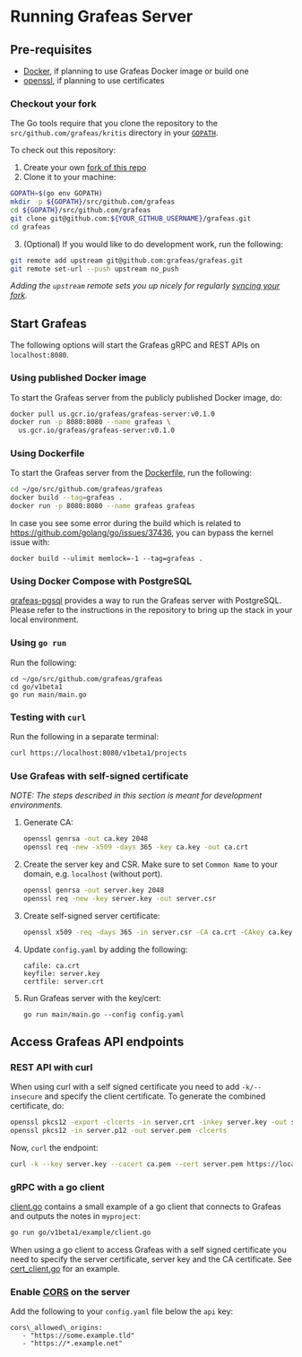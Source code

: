 # Running Grafeas Server

## Pre-requisites

* [Docker](https://www.docker.com/get-started), if planning to use Grafeas
  Docker image or build one
* [openssl](https://www.openssl.org/), if planning to use certificates

### Checkout your fork

The Go tools require that you clone the repository to the `src/github.com/grafeas/kritis` directory
in your [`GOPATH`](https://github.com/golang/go/wiki/SettingGOPATH).

To check out this repository:

1. Create your own [fork of this
  repo](https://help.github.com/articles/fork-a-repo/)
2. Clone it to your machine:

  ```bash
  GOPATH=$(go env GOPATH)
  mkdir -p ${GOPATH}/src/github.com/grafeas
  cd ${GOPATH}/src/github.com/grafeas
  git clone git@github.com:${YOUR_GITHUB_USERNAME}/grafeas.git
  cd grafeas
  ```
  
3. (Optional) If you would like to do development work, run the following:

  ```bash
  git remote add upstream git@github.com:grafeas/grafeas.git
  git remote set-url --push upstream no_push
  ```

_Adding the `upstream` remote sets you up nicely for regularly [syncing your
fork](https://help.github.com/articles/syncing-a-fork/)._

## Start Grafeas

The following options will start the Grafeas gRPC and REST APIs on `localhost:8080`.

### Using published Docker image

To start the Grafeas server from the publicly published Docker image, do:

```bash
docker pull us.gcr.io/grafeas/grafeas-server:v0.1.0
docker run -p 8080:8080 --name grafeas \
  us.gcr.io/grafeas/grafeas-server:v0.1.0
```

### Using Dockerfile

To start the Grafeas server from the [Dockerfile](../Dockerfile), run the following:

```bash
cd ~/go/src/github.com/grafeas/grafeas
docker build --tag=grafeas .
docker run -p 8080:8080 --name grafeas grafeas
```

In case you see some error during the build which is related to https://github.com/golang/go/issues/37436, you can bypass the kernel issue with:

```
docker build --ulimit memlock=-1 --tag=grafeas .
```

### Using Docker Compose with PostgreSQL

[grafeas-pgsql](https://github.com/grafeas/grafeas-pgsql) provides a way to run
the Grafeas server with PostgreSQL. Please refer to the instructions in the
repository to bring up the stack in your local environment.

### Using `go run`

Run the following:

```shell
cd ~/go/src/github.com/grafeas/grafeas
cd go/v1beta1
go run main/main.go
```

### Testing with `curl`

Run the following in a separate terminal:
```bash
curl https://localhost:8080/v1beta1/projects
```

### Use Grafeas with self-signed certificate

_NOTE: The steps described in this section is meant for development environments._

1. Generate CA:

    ```bash
    openssl genrsa -out ca.key 2048
    openssl req -new -x509 -days 365 -key ca.key -out ca.crt
    ```

1. Create the server key and CSR. Make sure to set `Common Name` to your domain, e.g. `localhost` (without port).

    ```bash
    openssl genrsa -out server.key 2048
    openssl req -new -key server.key -out server.csr
    ```

1. Create self-signed server certificate:

    ```bash
    openssl x509 -req -days 365 -in server.csr -CA ca.crt -CAkey ca.key -set_serial 01 -out server.crt
    ```
1. Update `config.yaml` by adding the following:

    ```
    cafile: ca.crt
    keyfile: server.key
    certfile: server.crt
    ```
1. Run Grafeas server with the key/cert:

    ```
    go run main/main.go --config config.yaml
    ```

## Access Grafeas API endpoints

### REST API with curl

When using curl with a self signed certificate you need to add `-k/--insecure` and specify the client certificate. To generate the combined certificate, do:

```bash
openssl pkcs12 -export -clcerts -in server.crt -inkey server.key -out server.p12
openssl pkcs12 -in server.p12 -out server.pem -clcerts
```

Now, `curl` the endpoint:

```bash
curl -k --key server.key --cacert ca.pem --cert server.pem https://localhost:8080/v1beta1/projects
```

### gRPC with a go client

[client.go](../go/v1beta1/example/client/client.go) contains a small example of a go
client that connects to Grafeas and outputs the notes in `myproject`:

```bash
go run go/v1beta1/example/client.go
```

When using a go client to access Grafeas with a self signed certificate you need to specify the server certificate, server key and the CA certificate. See [cert\_client\.go](../go/v1beta1/example/cert_client/cert_client.go) for an example.

### Enable [CORS](https://enable-cors.org/) on the server

Add the following to your `config.yaml` file below the `api` key:

```
cors\_allowed\_origins:
   - "https://some.example.tld"
   - "https://*.example.net"
```
